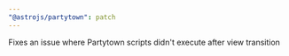 ```yaml
---
"@astrojs/partytown": patch
---
```


Fixes an issue where Partytown scripts didn't execute after view transition
